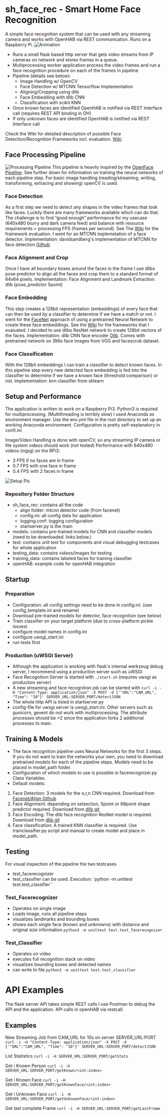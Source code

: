 # sh_face_rec - Smart Home Face Recognition
A simple face recognition system that can be used with any streaming camera and works with OpenHAB via REST communication. Runs on a Raspberry Pi.
![Animation](doc/images/animated_face_rec.gif?raw=true)
- Runs a small flask based http server that gets video streams from IP cameras on network and stores frames in a queue.
- Multiprocessing worker application process the video frames and run a face recognition procedure on each of the frames in pipeline
- Pipeline (details see below): 
    - Image Handling w/ OpenCV
    - Face Detection w/ MTCNN Tensorflow Implementation
    - Aligning/Cropping using dlib 
    - Face Embedding with dlib CNN 
    - Classification with scikit KNN 
- Once known faces are identified OpenHAB is notified via REST Interface call (requires REST API binding in OH)
- If only unknown faces are identified OpenHAB is notified via REST Interface call

Check the Wiki for detailed description of possible Face Detection/Recognition Frameworks incl. evaluation.
[Wiki](https://github.com/kaschmo/sh_face_rec/wiki/Framework-comparison)

## Face Processing Pipeline
![Processing Pipeline](doc/images/pipeline.png?raw=true)
This pipeline is heavily inspired by the [OpenFace Pipeline](https://github.com/cmusatyalab/openface).
See further down for information on training the neural networks of each pipeline step.
For basic image handling (reading/streaming, writing, transforming, extracing and showing) openCV is used.

### Face Detection
As a first step we need to detect any shapes in the video frames that look like faces. Luckily there are many frameworks available which can do that. The challenge is to find “good enough” performance for my usecase (640x480 blurry and dark camera feed) and balance with resource requirements = processing FPS (frames per second). See The [Wiki](https://github.com/kaschmo/sh_face_rec/wiki/Framework-comparison) for the framework evaluation. I went for an MTCNN implemetation of a face detector.
Implementation: davidsandberg's implementation of MTCNN for face detection [Github](https://github.com/davidsandberg/facenet/tree/master/src/align)


### Face Alignment and Crop
Once I have all boundary boxes around the faces in the frame I use dlibs pose predictor to align all the faces and crop them to a standard format of 64x64 pixels.
Implementation: Face Alignment and Landmark Extraction: dlib (pose_predictor 5point)

### Face Embedding
This step creates a 128bit representation (embeddings) of every face that can then be used by a classifier to determine if we have a match or not. I went for the [FaceNet](https://arxiv.org/abs/1503.03832) approach of using a pretrained Neural Network to create these face embeddings. 
See the [Wiki](https://github.com/kaschmo/sh_face_rec/wiki/Framework-comparison) for the frameworks that I evaluated.
I decided to use dlibs ResNet network to create 128bit vectors of the faces.
Implementation: dlib CNN face encoder [Dlib](http://dlib.net/cnn_face_detector.py.html). Comes with pretrained network on 3Mio face images from VGG and facescrub dataset.

### Face Classification
With the 128bit embeddings I can train a classifier to detect known faces. In this pipeline step every new detected face embedding is fed into the classifier to determine if we have a known face (threshold comparison) or not.
Implementation: knn classifier from sklearn

## Setup and Performance
The application is written to work on a Raspberry Pi3.
Python3 is required for multiprocessing. (Multithreading is terribly slow)
I used Anaconda as environment manager. Use the env.yml file in the root directory to set up an working Anaconda environment.
Configuration is pretty self-explanatory in confi.ini

Image/Video Handling is done with openCV, so any streaming IP camera or file system videos should work (not tested)
Performance with 640x480 videos (mjpg) on the RPi3:
- 3 FPS if no faces are in frame 
- 0.7 FPS with one face in frame
- 0.4 FPS with 2 faces in frame

![Setup Pis](doc/images/setup.png?raw=true)


### Repository Folder Structure
- sh_face_rec: contains all the code
    - align folder: mtcnn detector code (from facenet)
    - config.ini: all config data for application
    - logging.conf: logging configuration
    - startserver.py is the main
- models: contains pre-trained models for CNN and classifier models (need to be downloaded. links below.)
- test: contains unit test for components and visual debugging testcases for whole application
- testing_data: contains videos/images for testing
- training_data: contains labeled faces for training classifier
- openHAB: example code for openHAB integration

## Startup
### Preparation
- Configuration: all config settings need to be done in config.ini. (use config_template.ini and rename)
- Download pre-trained models for detector, face recognition (see below)
- Train classifier on your target platform (due to cross-platform pickle issues)
- configure model names in config.ini
- configure uwsgi_start.ini
- run tests first

### Production (uWSGI Server)
- Although the application is working with flask's internal werkzeug debug server, I recommend using a production server such as uWSGI
- Face Recognition Server is started with 
`./start.sh` (requires uwsgi as production server)
- A new streaming and face recognition job can be started with
`curl -i -H "Content-Type: application/json" -X POST -d {'"URL":"CAM_URL", "Time": "10"}' SERVER_URL:SERVER_PORT/detectJSON`
- The whole http API is listed in startserver.py
- config-file for uwsgi server is uwsgi_start.ini. Other servers such as gunicorn, gevent do not work with multiprocessing. The attribute processes should be >2 since the application forks 2 additional processes to main.


## Training & Models
- The face recognition pipeline uses Neural Networks for the first 3 steps. If you do not want to train the networks your own, you need to download pretrained models for each of the pipeline steps. Models need to be placed in model_path folder.
- Configuration of which models to use is possible in facerecognizer.py Class Variables. 
- Default models: 
1. Face Detection: 3 models for the o,r,n CNN required. Download from [Facenet/Align Github](https://github.com/davidsandberg/facenet/tree/master/src/align)
2. Face Alignment: depending on selsection, 5point or 68point shape predictor required. Download from [dlib git](https://github.com/davisking/dlib-models)
3. Face Encoding: The dlib face recognition ResNet model is required. Download from [dlib git](https://github.com/davisking/dlib-models)
4. Face classification: A trained KNN classifier is required. Use trainclassifier.py script and manual to create model and place in model_path.

## Testing
For visual inspection of the pipeline the two testcases
- test_facerecognizer 
- test_classifier can be used.
Execution: `python -m unittest test.test_classifier``

### Test_Facerecognizer
- Operates on single image
- Loads image, runs all pipeline steps
- visualizes landmarks and bounding boxes
- shows each single face (known and unknowns) with distance and original size information
`python3 -m unittest test.test_facerecognizer`

### Test_Classifier
- Operates on video
- executes full recognition stack on video
- visualizes bounding boxes and detected names
- can write to file
`python3 -m unittest test.test_classifier`

# API Examples
The flask server API takes simple REST calls
I use Postman to debug the API and the application.
API calls in openHAB via restcall.

## Examples
New Streaming Job from CAM_URL for 10s on server SERVER_URL:PORT
`curl -i -H "Content-Type: application/json" -X POST -d {'"URL":"CAM_URL", "Time": "10"}' SERVER_URL:SERVER_PORT/detectJSON`

List Statistics 
`curl -i -H SERVER_URL:SERVER_PORT/getStats`

Get i Known Person
`curl -i -H SERVER_URL:SERVER_PORT/getKnown/<int:index>`

Get i Known Face
`curl -i -H SERVER_URL:SERVER_PORT/getKnownFace/<int:index>`

Get i Unknown Face
`curl -i -H SERVER_URL:SERVER_PORT/getUnknownFace/<int:index>`

Get last complete Frame
`curl -i -H SERVER_URL:SERVER_PORT/getLastFrame`